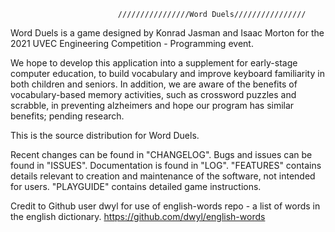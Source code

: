 							////////////////Word Duels////////////////

Word Duels is a game designed by Konrad Jasman and Isaac Morton for the 2021 UVEC Engineering Competition - Programming event. 

We hope to develop this application into a supplement for early-stage computer education, to build vocabulary and improve keyboard familiarity 
in both children and seniors. In addition, we are aware of the benefits of vocabulary-based memory activities, such as crossword puzzles and scrabble,
in preventing alzheimers and hope our program has similar benefits; pending research. 

This is the source distribution for Word Duels.

Recent changes can be found in "CHANGELOG". Bugs and issues can be found in "ISSUES". Documentation is found in "LOG". "FEATURES" contains details relevant to creation and maintenance of the software, not intended for users. "PLAYGUIDE" contains detailed game instructions. 


Credit to Github user dwyl for use of english-words repo - a list of words in the english dictionary. https://github.com/dwyl/english-words

